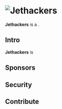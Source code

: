 # ![Jethackers][logo]

**Jethackers** is a .

## Intro

**Jethackers** is 

## Sponsors

<!--lint ignore no-html maximum-line-length-->

## Security



## Contribute



[logo]: https://sun9-21.userapi.com/c846420/v846420227/63528/3W3LFJBEQP0.jpg


